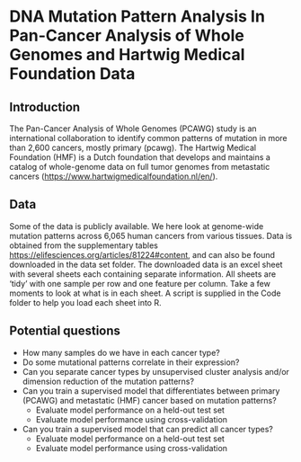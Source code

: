# DNA Mutation Pattern Analysis In Pan-Cancer Analysis of Whole Genomes and Hartwig Medical Foundation Data

## Introduction
The Pan-Cancer Analysis of Whole Genomes (PCAWG) study is an international collaboration to identify common patterns of mutation in more than 2,600 cancers, mostly primary (pcawg). The Hartwig Medical Foundation (HMF) is a Dutch foundation that develops and maintains a catalog of whole-genome data on full tumor genomes from metastatic cancers (https://www.hartwigmedicalfoundation.nl/en/). 

## Data
Some of the data is publicly available. We here look at genome-wide mutation patterns  across 6,065 human cancers from various tissues. Data is obtained from the supplementary tables https://elifesciences.org/articles/81224#content, and can also be found downloaded in the data set folder. The downloaded data is an excel sheet with several sheets each containing separate information. All sheets are ‘tidy’ with one sample per row and one feature per column. Take a few moments to look at what is in each sheet. A script is supplied in the Code folder to help you load each sheet into R.

## Potential questions
- How many samples do we have in each cancer type?
- Do some mutational patterns correlate in their expression?
- Can you separate cancer types by unsupervised cluster analysis and/or dimension reduction of the mutation patterns?
- Can you train a supervised model that differentiates between primary (PCAWG) and metastatic (HMF) cancer based on mutation patterns?
  - Evaluate model performance on a held-out test set
  - Evaluate model performance using cross-validation
- Can you train a supervised model that can predict all cancer types?
  - Evaluate model performance on a held-out test set
  - Evaluate model performance using cross-validation

